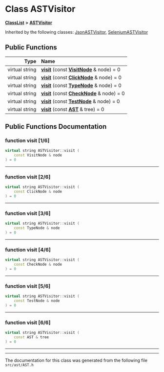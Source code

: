 

# Class ASTVisitor



[**ClassList**](annotated.md) **>** [**ASTVisitor**](classASTVisitor.md)










Inherited by the following classes: [JsonASTVisitor](classJsonASTVisitor.md),  [SeleniumASTVisitor](classSeleniumASTVisitor.md)
































## Public Functions

| Type | Name |
| ---: | :--- |
| virtual string | [**visit**](#function-visit-16) (const [**VisitNode**](classVisitNode.md) & node) = 0<br> |
| virtual string | [**visit**](#function-visit-26) (const [**ClickNode**](classClickNode.md) & node) = 0<br> |
| virtual string | [**visit**](#function-visit-36) (const [**TypeNode**](classTypeNode.md) & node) = 0<br> |
| virtual string | [**visit**](#function-visit-46) (const [**CheckNode**](classCheckNode.md) & node) = 0<br> |
| virtual string | [**visit**](#function-visit-56) (const [**TestNode**](classTestNode.md) & node) = 0<br> |
| virtual string | [**visit**](#function-visit-66) (const [**AST**](classAST.md) & tree) = 0<br> |




























## Public Functions Documentation




### function visit [1/6]

```C++
virtual string ASTVisitor::visit (
    const VisitNode & node
) = 0
```




<hr>



### function visit [2/6]

```C++
virtual string ASTVisitor::visit (
    const ClickNode & node
) = 0
```




<hr>



### function visit [3/6]

```C++
virtual string ASTVisitor::visit (
    const TypeNode & node
) = 0
```




<hr>



### function visit [4/6]

```C++
virtual string ASTVisitor::visit (
    const CheckNode & node
) = 0
```




<hr>



### function visit [5/6]

```C++
virtual string ASTVisitor::visit (
    const TestNode & node
) = 0
```




<hr>



### function visit [6/6]

```C++
virtual string ASTVisitor::visit (
    const AST & tree
) = 0
```




<hr>

------------------------------
The documentation for this class was generated from the following file `src/ast/AST.h`

